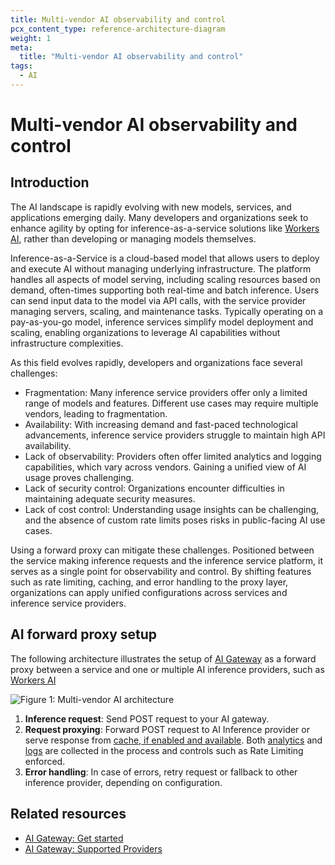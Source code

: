 ```yaml
---
title: Multi-vendor AI observability and control
pcx_content_type: reference-architecture-diagram
weight: 1
meta:
  title: "Multi-vendor AI observability and control"
tags:
  - AI
---
```


# Multi-vendor AI observability and control

## Introduction

The AI landscape is rapidly evolving with new models, services, and applications emerging daily. Many developers and organizations seek to enhance agility by opting for inference-as-a-service solutions like [Workers AI](/workers-ai/), rather than developing or managing models themselves.

Inference-as-a-Service is a cloud-based model that allows users to deploy and execute AI without managing underlying infrastructure. The platform handles all aspects of model serving, including scaling resources based on demand, often-times supporting both real-time and batch inference. Users can send input data to the model via API calls, with the service provider managing servers, scaling, and maintenance tasks. Typically operating on a pay-as-you-go model, inference services simplify model deployment and scaling, enabling organizations to leverage AI capabilities without infrastructure complexities.

As this field evolves rapidly, developers and organizations face several challenges:

- Fragmentation: Many inference service providers offer only a limited range of models and features. Different use cases may require multiple vendors, leading to fragmentation.
- Availability: With increasing demand and fast-paced technological advancements, inference service providers struggle to maintain high API availability.
- Lack of observability: Providers often offer limited analytics and logging capabilities, which vary across vendors. Gaining a unified view of AI usage proves challenging.
- Lack of security control: Organizations encounter difficulties in maintaining adequate security measures.
- Lack of cost control: Understanding usage insights can be challenging, and the absence of custom rate limits poses risks in public-facing AI use cases.

Using a forward proxy can mitigate these challenges. Positioned between the service making inference requests and the inference service platform, it serves as a single point for observability and control. By shifting features such as rate limiting, caching, and error handling to the proxy layer, organizations can apply unified configurations across services and inference service providers.

## AI forward proxy setup

The following architecture illustrates the setup of [AI Gateway](/ai-gateway/) as a forward proxy between a service and one or multiple AI inference providers, such as [Workers AI](/workers-ai/)

![Figure 1: Multi-vendor AI architecture](/images/reference-architecture/ai-multivendor-observability-control/ai-multi-vendor-observability-control.svg "Multi-vendor AI architecture")

1. **Inference request**: Send POST request to your AI gateway.
2. **Request proxying**: Forward POST request to AI Inference provider or serve response from [cache, if enabled and available](/ai-gateway/get-started/configuring-settings/#caching). Both [analytics](/ai-gateway/get-started/configuring-settings/#analytics) and [logs](/ai-gateway/get-started/configuring-settings/#logging) are collected in the process and controls such as Rate Limiting enforced.
3. **Error handling**: In case of errors, retry request or fallback to other inference provider, depending on configuration.

## Related resources

- [AI Gateway: Get started](/ai-gateway/get-started/)
- [AI Gateway: Supported Providers](/ai-gateway/providers/)

